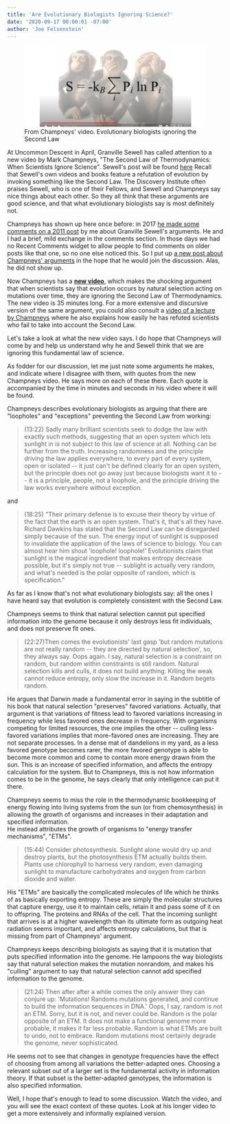 ```yaml
---
title: 'Are Evolutionary Biologists Ignoring Science?'
date: '2020-09-17 00:00:01 -07:00'
author: 'Joe Felsenstein'
---
```


<figure>
<img src="/uploads/2020/champneysscientists.png"/>
<figcaption>From Champneys' video. Evolutionary biologists ignoring the Second Law
</figcaption>
</figure>

At Uncommon Descent in April, Granville Sewell has called attention to a new video by
Mark Champneys, "The Second Law of Thermodynamics: When Scientists Ignore Science".
Sewell's post will be found [here](https://uncommondescent.com/intelligent-design/when-scientists-ignore-science-by-mark-champney/)
Recall that Sewell's own videos and books feature a refutation of evolution
by invoking something like the Second Law.  The Discovery Institute often praises Sewell, who is
one of their Fellows, and Sewell and Champneys say nice things about each
other.  So they all think that these arguments are good science, and that
what evolutionary biologists say is most definitely not.

Champneys has shown up here once before: in 
2017 [he made some comments on a 2011 post](http://pandasthumb.org/archives/2017/04/Does-Granville-Sewells-entropy.html/) by me about Granville Sewell's
arguments.  He and I had a brief, mild exchange in the comments section.  In those
days we had no Recent Comments widget to allow people to find comments on
older posts like that one, so no one else noticed this.  So I put up [a new post about Champneys' arguments](http://pandasthumb.org/archives/2017/04/Does-Granville-Sewells-entropy.html/)
in the hope that he would join the discussion.  Alas, he did not show up.

Now Champneys has a [**new video**](https://youtu.be/0oOt317kSro), which makes the shocking argument that when
scientists say that evolution occurs by natural selection acting on mutations
over time, they are ignoring the Second Law of Thermodynamics.  The new
video is 35 minutes long.  For a more extensive and discursive version of the
same argument, you could also consult a [video of a lecture by Champneys](https://youtu.be/8wLVBbqOGGA) where
he also explains how easily he has refuted scientists who fail to take into
account the Second Law.

Let's take a look at what the new video says.  I do hope that Champneys will
come by and help us understand why he and Sewell think that we are ignoring
this fundamental law of science.

<!--more-->

As fodder for our discussion, let me just note some arguments he makes, and indicate
where I disagree with them, with quotes from the new Champneys video.  He says more on each
of these there.  Each quote is accompanied by the time in minutes and seconds
in his video where it will be found.

Champneys describes evolutionary biologists as arguing that there are "loopholes"
and "exceptions" preventing the Second Law from working:
<blockquote>
(13:22) Sadly many brilliant scientists seek to dodge the law
with exactly such methods, suggesting that an open system
which lets sunlight in is not subject to this law of
science at all. Nothing can be further from the truth.
Increasing randomness and the principle driving the
law applies everywhere, to every part
of every system, open or isolated -- it just can't be
defined clearly for an open system, but the
principle does not go away just because
biologists want it to -- it is a principle, people, not
a loophole, and the principle driving the law works
everywhere without exception.
</blockquote>
and
<blockquote>
(18:25) "Their primary defense is to excuse their theory
by virtue of the fact that the earth is an open system. 
That's it, that's all they have.  Richard Dawkins has
stated that the Second Law can be disregarded simply
because of the sun.  The energy input of sunlight is
supposed to invalidate the application of the laws of
science to biology.  You can almost hear him shout 'loophole!
loophole!' Evolutionists claim that sunlight is the magical
ingredient that makes entropy decrease possible, but
it's simply not true -- sublight is actually very random,
and what's needed is the polar opposite of random,
which is specification." 
</blockquote>
As far as I know that's not what evolutionary biologists say: all the ones I have
heard say that evolution is completely consistent with the Second Law.

Champneys seems to think that natural selection cannot put specified
information into the genome because it only destroys less fit individuals, and
does not preserve fit ones.
<blockquote>
(22:27)Then comes the evolutionists' last gasp
'but random mutations are not really random -- they
are directed by natural selection', so, they always say.
Oops again. I say, natural
selection is a constraint on random, but random
within constraints is still random.  Natural
selection kills and culls, it does not build
anything.  Killing the weak cannot reduce entropy,
only slow the increase in it.  Random begets random.
</blockquote>
He argues that Darwin made a fundamental error in saying in the subtitle of his
book that natural selection "preserves" favored variations.  Actually, that
argument
is that variations of fitness lead to favored variations increasing in frequency
while less favored ones decrease in frequency.  With organisms competing for
limited resources, the one implies the other -- culling less-favored variations
implies that more-favored ones are increasing.  They are not separate processes.
In a dense mat of dandelions in my yard, as a less favored genotype becomes
rarer, the more favored genotype is able to become more common and come to contain
more energy drawn from the sun.  This is an increase of specified information,
and affects the entropy calculation for the system.  But to Champneys,
this is not how information comes to be in the genome, he says clearly that
only intelligence can put it there.

Champneys seems to miss the role in the thermodynamic bookkeeping
of energy flowing into living systems from
the sun (or from chemosynthesis) in allowing the growth of organisms and increases
in their adaptation and specified information.  
He instead attributes the growth of organisms to "energy transfer mechanisms",
"ETMs".
<blockquote>
(15:44) Consider photosynthesis. Sunlight alone would
dry up and destroy plants, but the photosynthesis ETM actually
builds them.  Plants use chlorophyll to harness very
random, even damaging sunlight to manufacture carbohydrates
and oxygen from carbon dioxide and water.
</blockquote>
His "ETMs" are basically the complicated molecules of life which he thinks of as
basically exporting entropy.  These are simply the molecular
structures that capture energy, use it to maintain cells, retain it
and pass some of it on to offspring.  The proteins and RNAs of the cell.
That the incoming sunlight that arrives is at
a higher wavelength than its ultimate form as outgoing heat radiation seems
important, and affects entropy calculations, but that is
missing from part of Champneys' argument.

Champneys keeps describing biologists as saying that it is mutation that puts
specified information into the genome.  He lampoons the way biologists
say that natural selection makes the mutation nonrandom, and makes
his "culling" argument to say that natural selection cannot add
specified information to the genome.
<blockquote>
(21:24) Then after after a while comes the
only answer they can conjure up: 
'Mutations! Randoms mutations generated, and continue
to build the information sequences in DNA.'
Oops, I say, random is not an ETM.  Sorry, but it
is not, and never could be. Random is the
polar opposite of an ETM.  It does not make a
functional genome more probable, it makes it far less
probable.  Random is what ETMs are built to undo,
not to embrace.  Random mutations most certainly
degrade the genome, never sophisticated. 
</blockquote>
He seems not to see that changes in genotype frequencies have the effect
of choosing from among all variations the better-adapted ones.  Choosing a
relevant subset out of a larger set is the fundamental activity in
information theory.  If that subset is the better-adapted genotypes,
the information is also specified information.

Well, I hope that's enough to lead to some discussion.  Watch the
video, and you will see the exact context of these quotes.  Look at
his longer video to get a more extensively and informally explained version.

